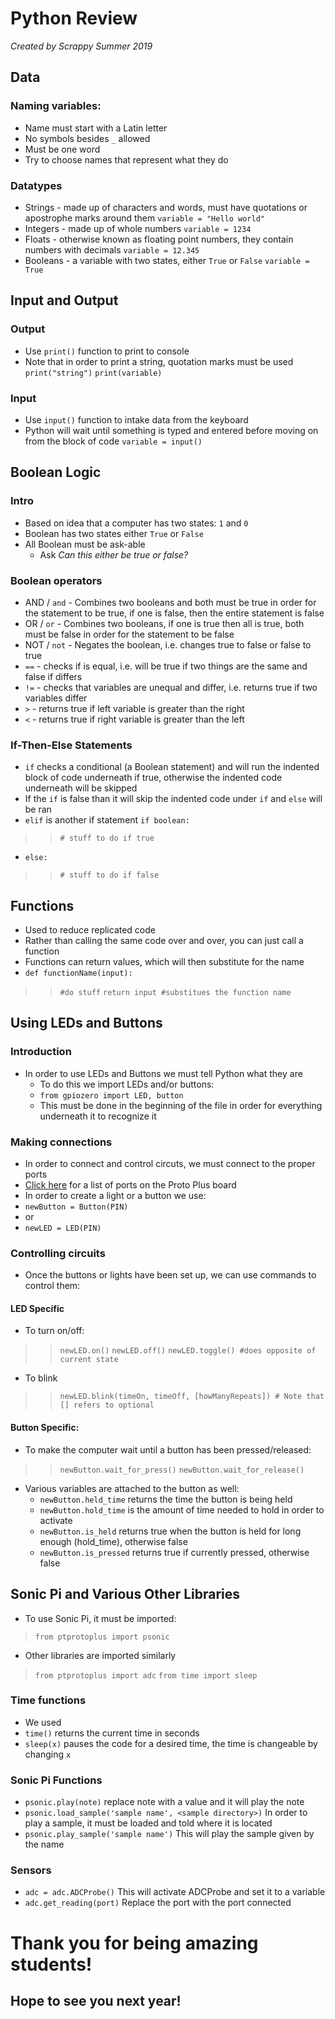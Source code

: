 # Python Review
<i>Created by Scrappy
Summer 2019</i>
## Data
### Naming variables:
- Name must start with a Latin letter
- No symbols besides `_` allowed
- Must be one word
- Try to choose names that represent what they do
### Datatypes
- Strings - made up of characters and words, must have quotations or apostrophe marks around them
`variable = "Hello world"`
- Integers - made up of whole numbers
`variable = 1234`
- Floats - otherwise known as floating point numbers, they contain numbers with decimals
`variable = 12.345`
- Booleans - a variable with two states, either `True` or `False`
`variable = True`

## Input and Output
### Output
- Use `print()` function to print to console
- Note that in order to print a string, quotation marks must be used
`print("string")`
`print(variable)`
### Input
- Use `input()` function to intake data from the keyboard
- Python will wait until something is typed and entered before moving on from the block of code
`variable = input()`
## Boolean Logic
### Intro
- Based on idea that a computer has two states: `1` and `0`
- Boolean has two states either `True` or `False`
- All Boolean must be ask-able
	- Ask *Can this either be true or false?*
### Boolean operators
- AND / `and` - Combines two booleans and both must be true in order for the statement to be true, if one is false, then the entire statement is false
- OR / `or` - Combines two booleans, if one is true then all is true, both must be false in order for the statement to be false
- NOT / `not` - Negates the boolean, i.e. changes true to false or false to true
- `==` - checks if is equal, i.e. will be true if two things are the same and false if differs
- `!=` - checks that variables are unequal and differ, i.e. returns true if two variables differ
- `>` - returns true if left variable is greater than the right
- `<` - returns true if right variable is greater than the left 
### If-Then-Else Statements
- `if` checks a conditional (a Boolean statement) and will run the indented block of code underneath if true, otherwise the indented code underneath will be skipped
- If the `if` is false than it will skip the indented code under `if` and `else` will be ran
- `elif` is another if statement
`if boolean:`
>> `# stuff to do if true`
- `else:`
>>`# stuff to do if false`

## Functions
- Used to reduce replicated code
- Rather than calling the same code over and over, you can just call a function
- Functions can return values, which will then substitute for the name
- `def functionName(input):`
>>`#do stuff`
>`return input #substitues the function name`

## Using LEDs and Buttons
### Introduction
- In order to use LEDs and Buttons we must tell Python what they are
	- To do this we import LEDs and/or buttons:
	- `from gpiozero import LED, button`
	- This must be done in the beginning of the file in order for everything underneath it to recognize it
### Making connections
- In order to connect and control circuts, we must connect to the proper ports
- [Click here](https://s3.amazonaws.com/cdn.freshdesk.com/data/helpdesk/attachments/production/24018065367/original/ProtoPlus.pdf?X-Amz-Algorithm=AWS4-HMAC-SHA256&X-Amz-Credential=AKIAJ2JSYZ7O3I4JO6DA%2F20190624%2Fus-east-1%2Fs3%2Faws4_request&X-Amz-Date=20190624T160700Z&X-Amz-Expires=300&X-Amz-Signature=971f2e146e7af306eac7a21120987a67e3cc60dcf380d84ca76af3baee96aa5e&X-Amz-SignedHeaders=Host&response-content-type=application%2Fpdf) for a list of ports on the Proto Plus board
- In order to create a light or a button we use:
- `newButton = Button(PIN)`
- or
- `newLED = LED(PIN)`
### Controlling circuits
- Once the buttons or lights have been set up, we can use commands to control them:
#### LED Specific
- To turn on/off:
>>`newLED.on()`
> > `newLED.off()`
> >`newLED.toggle() #does opposite of current state`
- To blink
>>`newLED.blink(timeOn, timeOff, [howManyRepeats]) # Note that [] refers to optional`
#### Button Specific:
- To make the computer wait until a button has been pressed/released:
>>`newButton.wait_for_press()`
>>`newButton.wait_for_release()`
- Various variables are attached to the button as well:
	- `newButton.held_time` returns the time the button is being held
	- `newButton.hold_time` is the amount of time needed to hold in order to activate
	- `newButton.is_held` returns true when the button is held for long enough (hold_time), otherwise false
	- `newButton.is_pressed` returns true if currently pressed, otherwise false

## Sonic Pi and Various Other Libraries
- To use Sonic Pi, it must be imported:
> `from ptprotoplus import psonic`
- Other libraries are imported similarly
> `from ptprotoplus import adc`
> `from time import sleep`
### Time functions
- We used
- `time()` returns the current time in seconds
- `sleep(x)` pauses the code for a desired time, the time is changeable by changing `x`
### Sonic Pi Functions
- `psonic.play(note)` replace note with a value and it will play the note
- `psonic.load_sample('sample name', <sample directory>)` In order to play a sample, it must be loaded and told where it is located
- `psonic.play_sample('sample name')` This will play the sample given by the name
### Sensors
- `adc = adc.ADCProbe()` This will activate ADCProbe and set it to a variable
- `adc.get_reading(port)` Replace the port with the port connected

# Thank you for being amazing students!
## Hope to see you next year!
